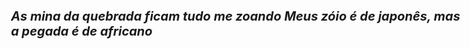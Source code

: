 <i><b><p>As mina da quebrada ficam tudo me zoando
Meus zóio é de japonês, mas a pegada é de africano</p></b> <!DOCTYPE html>
<html>
<style>
body {
  font-size: 20px;
}
